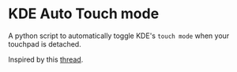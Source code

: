 # KDE Auto Touch mode

A python script to automatically toggle KDE's `touch mode` when your touchpad is detached.

Inspired by this [thread](https://discuss.kde.org/t/a-script-to-toggle-tablet-mode-or-touch-mode-on-plasma/19224).
